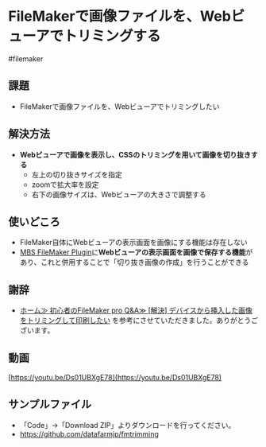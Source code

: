 # FileMakerで画像ファイルを、Webビューアでトリミングする

#filemaker

## 課題
- FileMakerで画像ファイルを、Webビューアでトリミングしたい

## 解決方法

- **Webビューアで画像を表示し、CSSのトリミングを用いて画像を切り抜きする**
	- 左上の切り抜きサイズを指定
	- zoomで拡大率を設定
	- 右下の画像サイズは、Webビューアの大きさで調整する

## 使いどころ

- FileMaker自体にWebビューアの表示画面を画像にする機能は存在しない
- [MBS FileMaker Plugin](https://www.monkeybreadsoftware.com/filemaker/)に**Webビューアの表示画面を画像で保存する機能**があり、これと併用することで「切り抜き画像の作成」を行うことができる

## 謝辞

- [ホーム≫ 初心者のFileMaker pro Q&A≫ [解決] デバイスから挿入した画像をトリミングして印刷したい](https://fm-aid.com/bbs2/viewtopic.php?id=4196) を参考にさせていただきました。ありがとうございます。

## 動画

[https://youtu.be/Ds01UBXgE78](https://youtu.be/Ds01UBXgE78)

## サンプルファイル

- 「Code」→「Download ZIP」よりダウンロードを行ってください。
- https://github.com/datafarmjp/fmtrimming





